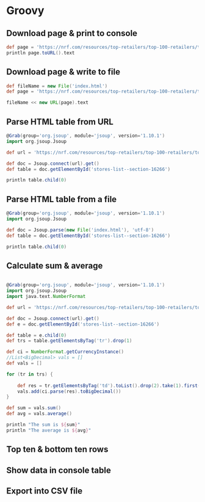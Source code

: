 # Groovy

## Download page & print to console 

```groovy
def page = 'https://nrf.com/resources/top-retailers/top-100-retailers/top-100-retailers-2019'
println page.toURL().text
```

## Download page & write to file

```groovy
def fileName = new File('index.html') 
def page = 'https://nrf.com/resources/top-retailers/top-100-retailers/top-100-retailers-2019'

fileName << new URL(page).text
```

## Parse HTML table from URL

```groovy
@Grab(group='org.jsoup', module='jsoup', version='1.10.1')
import org.jsoup.Jsoup

def url = 'https://nrf.com/resources/top-retailers/top-100-retailers/top-100-retailers-2019'

def doc = Jsoup.connect(url).get()
def table = doc.getElementById('stores-list--section-16266')

println table.child(0)
```


## Parse HTML table from a file 

```groovy
@Grab(group='org.jsoup', module='jsoup', version='1.10.1')
import org.jsoup.Jsoup

def doc = Jsoup.parse(new File('index.html'), 'utf-8')
def table = doc.getElementById('stores-list--section-16266')

println table.child(0)
```

## Calculate sum & average

```groovy

@Grab(group='org.jsoup', module='jsoup', version='1.10.1')
import org.jsoup.Jsoup
import java.text.NumberFormat

def url = 'https://nrf.com/resources/top-retailers/top-100-retailers/top-100-retailers-2019'

def doc = Jsoup.connect(url).get()
def e = doc.getElementById('stores-list--section-16266')

def table = e.child(0)
def trs = table.getElementsByTag('tr').drop(1)

def ci = NumberFormat.getCurrencyInstance()
//List<BigDecimal> vals = []
def vals = []

for (tr in trs) {
	
	def res = tr.getElementsByTag('td').toList().drop(2).take(1).first().text()
	vals.add(ci.parse(res).toBigDecimal())	
}

def sum = vals.sum()
def avg = vals.average()

println "The sum is ${sum}"
println "The average is ${avg}"
```

## Top ten & bottom ten rows

## Show data in console table 


## Export into CSV file




